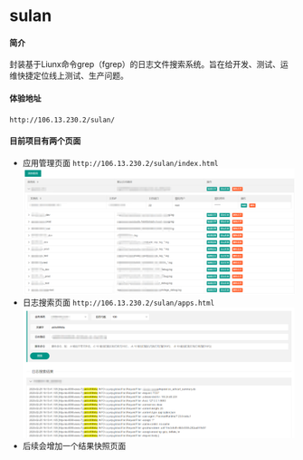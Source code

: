 # sulan
#### 简介
封装基于Liunx命令grep（fgrep）的日志文件搜索系统。旨在给开发、测试、运维快捷定位线上测试、生产问题。
#### 体验地址
`http://106.13.230.2/sulan/`

#### 目前项目有两个页面
- 应用管理页面 `http://106.13.230.2/sulan/index.html`
![avatar](image/app编辑示意图.png)
- 日志搜索页面 `http://106.13.230.2/sulan/apps.html`
![avatar](image/搜索示意图.png)
- 后续会增加一个结果快照页面